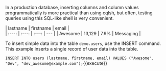 In a production database, inserting columns and column values programmatically is more practical than using cqlsh, but often, testing queries using this SQL-like shell is very convenient.

| lastname             | firstname | email |          
| :---:                 | :---:   | :---:        | ---                  |
| Awesome  | 13,129 | 7.9%       | Messaging  |   

To insert simple data into the table `demo.users`, use the INSERT command. This example inserts a single record of user data into the table.

`INSERT INTO users (lastname, firstname, email) VALUES ("Awesome", "Dev", "dev_awesome@example.com");`{{execute}}
